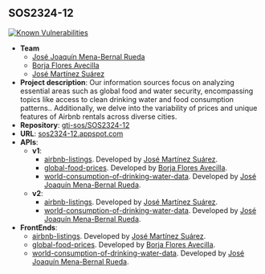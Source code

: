 ## SOS2324-12
[![Known Vulnerabilities](https://snyk.io/test/github/gti-sos/SOS2324-12/badge.svg)](https://snyk.io/test/github/gti-sos/SOS2324-12)

- **Team**
  - [José Joaquín Mena-Bernal Rueda](https://github.com/josmenrue)
  - [Borja Flores Avecilla](https://github.com/borfloave)
  - [José Martínez Suárez](https://github.com/josmarsua)
- **Project description**: Our information sources focus on analyzing essential areas such as global food and water security, encompassing topics like access to clean drinking water and food consumption patterns.. Additionally, we delve into the variability of prices and unique features of Airbnb rentals across diverse cities.
- **Repository**: [gti-sos/SOS2324-12](https://github.com/gti-sos/SOS2324-12)
- **URL**: [sos2324-12.appspot.com](https://sos2324-12.appspot.com)
-  **APIs**:
    - **v1**:
        - [airbnb-listings](https://sos2324-12.appspot.com/api/v1/airbnb-listings/docs). Developed by [José Martínez Suárez](https://github.com/josmarsua).
        - [global-food-prices](https://sos2324-12.appspot.com/api/v1/global-food-prices/docs). Developed by [Borja Flores Avecilla](https://github.com/borfloave).
        - [world-consumption-of-drinking-water-data](https://sos2324-12.appspot.com/api/v1/world-consumption-of-drinking-water-data/docs). Developed by [José Joaquín Mena-Bernal Rueda](https://github.com/josmenrue).
    - **v2**:
        - [airbnb-listings](https://sos2324-12.appspot.com/api/v2/airbnb-listings/docs). Developed by [José Martínez Suárez](https://github.com/josmarsua).
        - [world-consumption-of-drinking-water-data](https://sos2324-12.appspot.com/api/v2/world-consumption-of-drinking-water-data/docs). Developed by [José Joaquín Mena-Bernal Rueda](https://github.com/josmenrue).
-  **FrontEnds**:
    - [airbnb-listings](https://sos2324-12.appspot.com/airbnb-listings/). Developed by [José Martínez Suárez](https://github.com/josmarsua).
    - [global-food-prices](https://sos2324-12.appspot.com/global-food-prices/). Developed by [Borja Flores Avecilla](https://github.com/borfloave).
    - [world-consumption-of-drinking-water-data](https://sos2324-12.appspot.com/world-consumption-of-drinking-water-data/). Developed by [José Joaquín Mena-Bernal Rueda](https://github.com/josmenrue).
